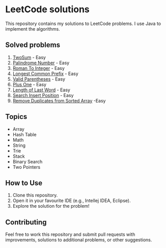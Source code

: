 ﻿# LeetCode solutions

This repository contains my solutions to LeetCode problems.
I use Java to implement the algorithms.

## Solved problems

1. [TwoSum](https://leetcode.com/problems/two-sum/) - Easy
2. [Palindrome Number](https://leetcode.com/problems/palindrome-number/) - Easy
3. [Roman To Integer](https://leetcode.com/problems/roman-to-integer/) - Easy
4. [Longest Common Prefix](https://leetcode.com/problems/longest-common-prefix/) - Easy
5. [Valid Parentheses](https://leetcode.com/problems/valid-parentheses/) - Easy
6. [Plus One](https://leetcode.com/problems/plus-one/description/) - Easy
7. [Length of Last Word](https://leetcode.com/problems/length-of-last-word/description/) - Easy
8. [Search Insert Position](https://leetcode.com/problems/search-insert-position/description/) - Easy
9. [Remove Duplicates from Sorted Array](https://leetcode.com/problems/remove-duplicates-from-sorted-array/description/) -Easy

## Topics

- Array
- Hash Table
- Math
- String
- Trie
- Stack
- Binary Search
- Two Pointers

## How to Use

1. Clone this repository.
2. Open it in your favourite IDE (e.g., Intellej IDEA, Eclipse).
3. Explore the solution for the problem!

## Contributing

Feel free to work this repository and submit pull requests with improvements, solutions to
additional problems, or other suggestions.
